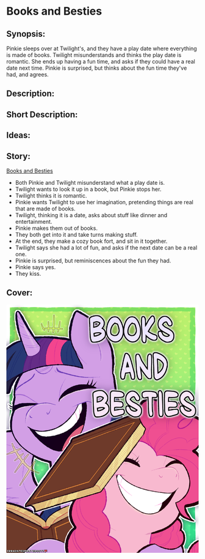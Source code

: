 # Books and Besties

## Synopsis:
Pinkie sleeps over at Twilight's, and they have a play date where everything is made of books. Twilight misunderstands and thinks the play date is romantic. She ends up having a fun time, and asks if they could have a real date next time. Pinkie is surprised, but thinks about the fun time they've had, and agrees.

## Description:


## Short Description:


## Ideas:


## Story:
[Books and Besties](books-and-besties.md)
 - Both Pinkie and Twilight misunderstand what a play date is.
 - Twilight wants to look it up in a book, but Pinkie stops her.
 - Twilight thinks it is romantic.
 - Pinkie wants Twilight to use her imagination, pretending things are real that are made of books.
 - Twilight, thinking it is a date, asks about stuff like dinner and entertainment.
 - Pinkie makes them out of books.
 - They both get into it and take turns making stuff.
 - At the end, they make a cozy book fort, and sit in it together.
 - Twilight says she had a lot of fun, and asks if the next date can be a real one.
 - Pinkie is surprised, but reminiscences about the fun they had.
 - Pinkie says yes.
 - They kiss.

## Cover:
![cover](./books-and-besties-cover.png)